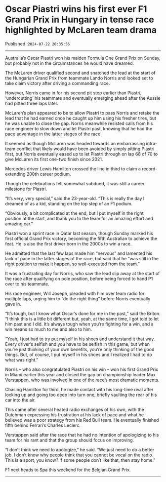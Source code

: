 # Oscar Piastri wins his first ever F1 Grand Prix in Hungary in tense race highlighted by McLaren team drama

Published :`2024-07-22 20:35:56`

---

Australia’s Oscar Piastri won his maiden Formula One Grand Prix on Sunday, but probably not in the circumstances he would have dreamed.

The McLaren driver qualified second and snatched the lead at the start of the Hungarian Grand Prix from teammate Lando Norris and looked set to take claim victory after driving a commanding race.

However, Norris came in for his second pit stop earlier than Piastri, ‘undercutting’ his teammate and eventually emerging ahead after the Aussie had pitted three laps later.

McLaren’s plan appeared to be to allow Piastri to pass Norris and retake the lead that he had earned once he caught up him using his fresher tires, but he was unable to close the gap. Norris meanwhile resisted calls from his race engineer to slow down and let Piastri past, knowing that he had the pace advantage in the latter stages of the race.

It seemed as though McLaren was headed towards an embarrassing intra-team conflict that likely would have been avoided by simply pitting Piastri first, but Norris eventually eased up to let Piastri through on lap 68 of 70 to give McLaren its first one-two finish since 2021.

Mercedes driver Lewis Hamilton crossed the line in third to claim a record-extending 200th career podium.

Though the celebrations felt somewhat subdued, it was still a career milestone for Piastri.

“It’s very, very special,” said the 23-year-old. “This is really the day I dreamed of as a kid, standing on the top step of an F1 podium.

“Obviously, a bit complicated at the end, but I put myself in the right position at the start, and thank you to the team for an amazing effort and amazing car.”

Piastri won a sprint race in Qatar last season, though Sunday marked his first official Grand Prix victory, becoming the fifth Australian to achieve the feat. He is also the first driver born in the 2000s to win a race.

He admitted that the last few laps made him “nervous” and lamented his lack of pace in the latter stages of the race, but said that he “was still in the right position to make it happen, so well-executed from the team.”

It was a frustrating day for Norris, who saw the lead slip away at the start of the race after qualifying on pole position, before being forced to hand P1 over to his teammate.

His race engineer, Will Joseph, pleaded with him over team radio for multiple laps, urging him to “do the right thing” before Norris eventually gave in.

“It’s tough, but I know what Oscar’s done for me in the past,” said the Briton. “I think this is a little bit different but, yeah, at the same time, I got told to let him past and I did. It’s always tough when you’re fighting for a win, and a win means so much to me and also to him.

“Yeah, I just had to try put myself in his shoes and understand it that way. Every driver’s selfish and you have to be selfish in this game, but when you’re just thinking of your own benefits, you’re only thinking of the good things. But, of course, I put myself in his shoes and I realized I had to do what was right.”

Norris – who also congratulated Piastri on his win – won his first Grand Prix in Miami earlier this year and closed the gap on championship leader Max Verstappen, who was involved in one of the race’s most dramatic moments.

Chasing Hamilton for third, he made contact with his long-time rival after locking up and going too deep into turn one, briefly vaulting the rear of his car into the air.

This came after several heated radio exchanges of his own, with the Dutchman expressing his frustration at his lack of pace and what he believed was a poor strategy from his Red Bull team. He eventually finished fifth behind Ferrari’s Charles Leclerc.

Verstappen said after the race that he had no intention of apologizing to his team for his rant and that the group should focus on improving.

“I don’t think we need to apologize,” he said. “We just need to do a better job. I don’t know why people think that you cannot be vocal on the radio. This is a sport, you know? If some people don’t like that, then stay home.”

F1 next heads to Spa this weekend for the Belgian Grand Prix.

---

